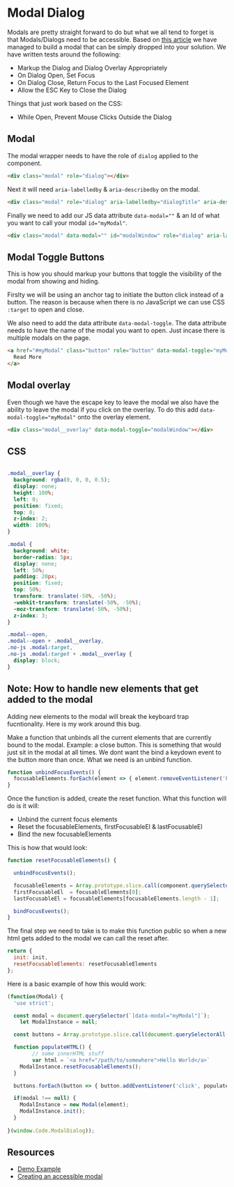 # Modal Dialog

Modals are pretty straight forward to do but what we all tend to forget is that Modals/Dialogs need to be accessible. Based on [this article](https://bitsofco.de/accessible-modal-dialog/) we have managed to build a modal that can be simply dropped into your solution. We have written tests around the following:

- Markup the Dialog and Dialog Overlay Appropriately
- On Dialog Open, Set Focus
- On Dialog Close, Return Focus to the Last Focused Element
- Allow the ESC Key to Close the Dialog

Things that just work based on the CSS:
- While Open, Prevent Mouse Clicks Outside the Dialog

## Modal

The modal wrapper needs to have the role of `dialog` applied to the component.

```html
<div class="modal" role="dialog"></div>
```

Next it will need `aria-labelledby` & `aria-describedby` on the modal.
```html
<div class="modal" role="dialog" aria-labelledby="dialogTitle" aria-describedby="dialogText">
```

Finally we need to add our JS data attribute `data-modal=""` & an Id of what you want to call your modal `id="myModal"`.

```html
<div class="modal" data-modal="" id="modalWindow" role="dialog" aria-labelledby="dialogTitle" aria-describedby="dialogText"></div>
```

## Modal Toggle Buttons

This is how you should markup your buttons that toggle the visibility of the modal from showing and hiding. 

Firslty we will be using an anchor tag to initiate the button click instead of a button. The reason is because when there is no JavaScript we can use CSS `:target` to open and close.

We also need to add the data attribute `data-modal-toggle`. The data attribute needs to have the name of the modal you want to open. Just incase there is multiple modals on the page.

```html
<a href="#myModal" class="button" role="button" data-modal-toggle="myModal">
  Read More
</a>
```

## Modal overlay

Even though we have the escape key to leave the modal we also have the ability to leave the modal if you click on the overlay. To do this add `data-modal-toggle="myModal"` onto the overlay element.

```html
<div class="modal__overlay" data-modal-toggle="modalWindow"></div>
```

## CSS

```css

.modal__overlay {
  background: rgba(0, 0, 0, 0.5);
  display: none;
  height: 100%;
  left: 0;
  position: fixed;
  top: 0;
  z-index: 2;
  width: 100%;
}

.modal {
  background: white;
  border-radius: 5px;
  display: none;
  left: 50%;
  padding: 20px;
  position: fixed;
  top: 50%;
  transform: translate(-50%, -50%);
  -webkit-transform: translate(-50%, -50%);
  -moz-transform: translate(-50%, -50%);
  z-index: 3;
}

.modal--open,
.modal--open + .modal__overlay,
.no-js .modal:target,
.no-js .modal:target + .modal__overlay {
  display: block;
}
```

## Note: How to handle new elements that get added to the modal

Adding new elements to the modal will break the keyboard trap fucntionality. Here is my work around this bug.

Make a function that unbinds all the current elements that are currently bound to the modal. Example: a close button. This is something that would just sit in the modal at all times. We dont want the bind a keydown event to the button more than once. What we need is an unbind function.

```js
function unbindFocusEvents() {
  focusableElements.forEach(element => { element.removeEventListener('keydown', handleKeyDownEvents); });
}
```

Once the function is added, create the reset function. What this function will do is it will:

- Unbind the current focus elements
- Reset the focusableElements, firstFocusableEl & lastFocusableEl 
- Bind the new focusableElements

This is how that would look:

```js
function resetFocusableElements() {

  unbindFocusEvents();

  focusableElements = Array.prototype.slice.call(component.querySelectorAll('a[href], area[href], input:not([disabled]), select:not([disabled]), textarea:not([disabled]), button:not([disabled]), [tabindex="0"]'));
  firstFocusableEl  = focusableElements[0];
  lastFocusableEl = focusableElements[focusableElements.length - 1];

  bindFocusEvents();
}
```

The final step we need to take is to make this function public so when a new html gets added to the modal we can call the reset after.

```js
return {
  init: init,
  resetFocusableElements: resetFocusableElements
};
```

Here is a basic example of how this would work:

```js
(function(Modal) {
  'use strict';

  const modal = document.querySelector(`[data-modal="myModal"]`);
	let ModalInstance = null;

  const buttons = Array.prototype.slice.call(document.querySelectorAll(`[data-modal-toggle]`));

  function populateHTML() {
		// some innerHTML stuff
		var html = `<a href="/path/to/somewhere">Hello World</a>`
    ModalInstance.resetFocusableElements();
  }

  buttons.forEach(button => { button.addEventListener('click', populateHTML) });

  if(modal !== null) {
    ModalInstance = new Modal(element);
    ModalInstance.init();
  }
	
}(window.Code.ModalDialog));

```

## Resources 
- [Demo Example](http://code-computerlove-fe-components.surge.sh/modal-dialog/)
- [Creating an accessible modal](https://bitsofco.de/accessible-modal-dialog/)
